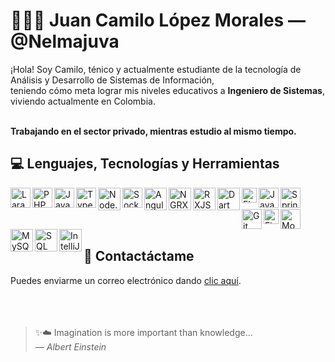 # 👨🏻‍💻 Juan Camilo López Morales &mdash; @Nelmajuva

¡Hola! Soy Camilo, ténico y actualmente estudiante de la tecnología de Análisis y Desarrollo de Sistemas de Información,<br/>
teniendo cómo meta lograr mis niveles educativos a **Ingeniero de Sistemas**, viviendo actualmente en Colombia.<br/><br/>

**Trabajando en el sector privado, mientras estudio al mismo tiempo.**

## 💻 Lenguajes, Tecnologías y Herramientas
<div>
  <img align="left" alt="Laravel" width="32px" src="https://upload.wikimedia.org/wikipedia/commons/thumb/9/9a/Laravel.svg/1200px-Laravel.svg.png" >
  <img align="left" alt="PHP" width="32px" src="https://cdn3.iconfinder.com/data/icons/popular-services-brands/512/php-512.png" >
  <img align="left" alt="JavaScript" width="32px" src="https://upload.wikimedia.org/wikipedia/commons/thumb/9/99/Unofficial_JavaScript_logo_2.svg/800px-Unofficial_JavaScript_logo_2.svg.png" >
  <img align="left" alt="TypeScript" width="32px" src="https://upload.wikimedia.org/wikipedia/commons/4/4c/Typescript_logo_2020.svg" >
  <img align="left" alt="Node.JS" width="36px" src="https://icons-for-free.com/iconfiles/png/512/install+javascript+js+node+npm+tools+icon-1320165731324625592.png" >
  <img align="left" alt="Sockets" width="32px" src="https://cdn.worldvectorlogo.com/logos/socket-io.svg" >
  <img align="left" alt="Angular" width="36px" src="https://upload.wikimedia.org/wikipedia/commons/thumb/c/cf/Angular_full_color_logo.svg/2048px-Angular_full_color_logo.svg.png" >
  <img align="left" alt="NGRX" width="36px" src="https://ngrx.io/assets/images/badge.svg" >
  <img align="left" alt="RXJS" width="36px" src="https://cdn.worldvectorlogo.com/logos/rxjs-1.svg" >
  <img align="left" alt="Dart" width="36px" src="https://img.icons8.com/color/144/000000/dart.png">
  <img align="left" alt="Flutter" width="24px" src="https://iconape.com/wp-content/files/yb/61798/svg/flutter-logo.svg" >
  <img align="left" alt="Java" width="32px" src="https://cdn-icons-png.flaticon.com/512/226/226777.png" >
  <img align="left" alt="Spring" width="32px" src="https://seeklogo.com/images/S/spring-logo-9A2BC78AAF-seeklogo.com.png" >
</div>

<br />
<br />

<div>
  <img align="left" alt="Git" width="32px" src="https://upload.wikimedia.org/wikipedia/commons/thumb/3/3f/Git_icon.svg/1024px-Git_icon.svg.png" >
  <img align="left" alt="FireBase" width="24px" src="https://firebase.google.com/downloads/brand-guidelines/PNG/logo-logomark.png?hl=es-419" >
  <img align="left" alt="MongoDB" width="32px" src="https://img.icons8.com/color/480/mongodb.png" >
  <img align="left" alt="MySQL" width="36px" src="https://rcorrado.github.io/img/techs/Mysql.png">
  <img align="left" alt="SQL" width="36px" src="https://www.geekandjob.com/uploads/wiki/43b8c92d2a8fcd2a95ae6bf30c18494dae92467a.png">
  <img align="left" alt="IntelliJ" width="36px" src="https://upload.wikimedia.org/wikipedia/commons/thumb/9/9c/IntelliJ_IDEA_Icon.svg/1200px-IntelliJ_IDEA_Icon.svg.png">
</div>

<br />
<br />

## 📨 Contactáctame
Puedes enviarme un correo electrónico dando <a href="mailto:camilopezm24734m@gmail.com">clic aquí</a>.
<br />
<br />
<br />
<br />

> ✨☁️ Imagination is more important than knowledge...  
> *&mdash; Albert Einstein*

